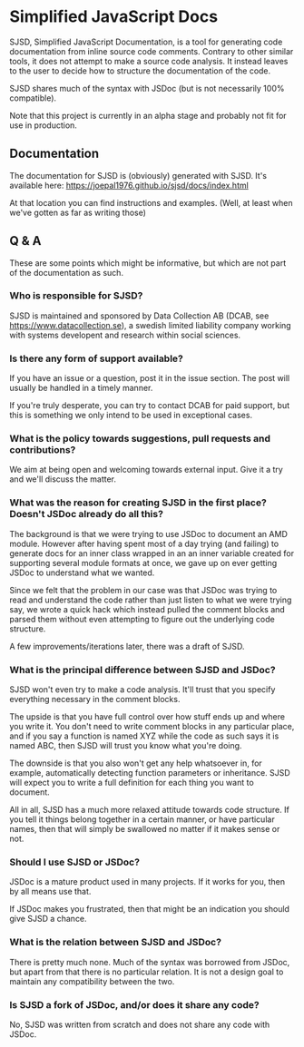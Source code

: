 # Simplified JavaScript Docs

SJSD, Simplified JavaScript Documentation, is a tool for generating code documentation from inline source code comments. 
Contrary to other similar tools, it does not attempt to make a source code analysis. It instead leaves to the user to 
decide how to structure the documentation of the code.

SJSD shares much of the syntax with JSDoc (but is not necessarily 100% compatible).

Note that this project is currently in an alpha stage and probably not fit for use in production.

## Documentation

The documentation for SJSD is (obviously) generated with SJSD. It's available here: https://joepal1976.github.io/sjsd/docs/index.html

At that location you can find instructions and examples. (Well, at least when we've gotten as far as writing those)

## Q & A

These are some points which might be informative, but which are not part of the documentation as such.

### Who is responsible for SJSD? 

SJSD is maintained and sponsored by Data Collection AB (DCAB, see https://www.datacollection.se), a swedish limited liability company 
working with systems developent and research within social sciences. 

### Is there any form of support available?

If you have an issue or a question, post it in the issue section. The post will usually be handled in a timely manner.

If you're truly desperate, you can try to contact DCAB for paid support, but this is something we only intend to be 
used in exceptional cases. 

### What is the policy towards suggestions, pull requests and contributions?

We aim at being open and welcoming towards external input. Give it a try and we'll discuss the matter.

### What was the reason for creating SJSD in the first place? Doesn't JSDoc already do all this?

The background is that we were trying to use JSDoc to document an AMD module. However after having spent most of a day trying
(and failing) to generate docs for an inner class wrapped in an an inner variable created for supporting several 
module formats at once, we gave up on ever getting JSDoc to understand what we wanted.

Since we felt that the problem in our case was that JSDoc was trying to read and understand the code rather than just 
listen to what we were trying say, we wrote a quick hack which instead pulled the comment blocks
and parsed them without even attempting to figure out the underlying code structure. 

A few improvements/iterations later, there was a draft of SJSD. 

### What is the principal difference between SJSD and JSDoc?

SJSD won't even try to make a code analysis. It'll trust that you specify everything necessary in the comment blocks.

The upside is that you have full control over how stuff ends up and where you write it. You don't need to write comment blocks in 
any particular place, and if you say a function is named XYZ while the code as such says it is named ABC, then SJSD will trust you 
know what you're doing.

The downside is that you also won't get any help whatsoever in, for example, automatically detecting function parameters or inheritance.
SJSD will expect you to write a full definition for each thing you want to document. 

All in all, SJSD has a much more relaxed attitude towards code structure. If you tell it things belong together in a certain manner, or
have particular names, then that will simply be swallowed no matter if it makes sense or not.

### Should I use SJSD or JSDoc?

JSDoc is a mature product used in many projects. If it works for you, then by all means use that. 

If JSDoc makes you frustrated, then that might be an indication you should give SJSD a chance. 

### What is the relation between SJSD and JSDoc?

There is pretty much none. Much of the syntax was borrowed from JSDoc, but apart from that there is no particular relation.
It is not a design goal to maintain any compatibility between the two.

### Is SJSD a fork of JSDoc, and/or does it share any code?

No, SJSD was written from scratch and does not share any code with JSDoc.

